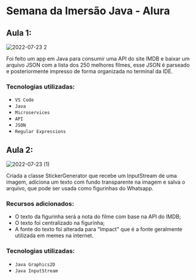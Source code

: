 # Semana da Imersão Java - Alura

## Aula 1:

![2022-07-23 2](https://user-images.githubusercontent.com/57844726/180657572-fd4ee968-5844-4e81-a8b2-14a275178a6a.png)

Foi feito um app em Java para consumir uma API do site IMDB e baixar um arquivo JSON com a lista dos 250 melhores filmes, esse JSON é parseado e posteriormente impresso de forma organizada no terminal da IDE.

### Tecnologias utilizadas: 
- `VS Code`
- `Java`
- `Microservices`
- `API`
- `JSON`
- `Regular Expressions`


## Aula 2:
![2022-07-23 (1)](https://user-images.githubusercontent.com/57844726/180657899-b1417c99-d066-4381-be7c-05a1688dc8b3.png)

Criada a classe StickerGenerator que recebe um InputStream de uma imagem, adiciona um texto com fundo transparente na imagem e salva o arquivo, que pode ser usada como figurinhas do Whatsapp.

### Recursos adicionados:
- O texto da figurinha será a nota do filme com base na API do IMDB;
- O texto foi centralizado na figurinha;
- A fonte do texto foi alterada para "Impact" que é a fonte geralmente utilizada em memes na internet.

### Tecnologias utilizadas:
- `Java Graphics2D`
- `Java InputStream`



